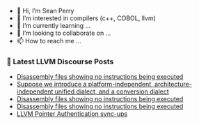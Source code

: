 - 👋 Hi, I’m Sean Perry
- 👀 I’m interested in compilers (c++, COBOL, llvm)
- 🌱 I’m currently learning ...
- 💞️ I’m looking to collaborate on ...
- 📫 How to reach me ...

<!---
s66perry/s66perry is a ✨ special ✨ repository because its `README.md` (this file) appears on your GitHub profile.
You can click the Preview link to take a look at your changes.
--->
### 📕 Latest LLVM Discourse Posts

<!-- DISCOURSE-LLVM:START -->
- [Disassembly files showing no instructions being executed](https://discourse.llvm.org/t/disassembly-files-showing-no-instructions-being-executed/72618#post_3)
- [Suppose we introduce a platform-independent, architecture-independent unified dialect, and a conversion dialect](https://discourse.llvm.org/t/suppose-we-introduce-a-platform-independent-architecture-independent-unified-dialect-and-a-conversion-dialect/72611#post_4)
- [Disassembly files showing no instructions being executed](https://discourse.llvm.org/t/disassembly-files-showing-no-instructions-being-executed/72618#post_2)
- [Disassembly files showing no instructions being executed](https://discourse.llvm.org/t/disassembly-files-showing-no-instructions-being-executed/72618#post_1)
- [LLVM Pointer Authentication sync-ups](https://discourse.llvm.org/t/llvm-pointer-authentication-sync-ups/62661#post_20)
<!-- DISCOURSE-LLVM:END -->
